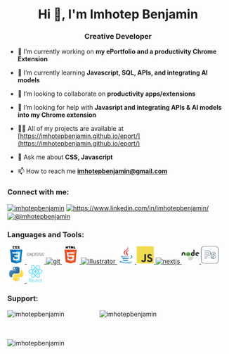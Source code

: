 <h1 align="center">Hi 👋, I'm Imhotep Benjamin</h1>
<h3 align="center">Creative Developer</h3>

- 🔭 I’m currently working on **my ePortfolio and a productivity Chrome Extension**

- 🌱 I’m currently learning **Javascript, SQL, APIs, and integrating AI models**

- 👯 I’m looking to collaborate on **productivity apps/extensions**

- 🤝 I’m looking for help with **Javasript and integrating APIs & AI models into my Chrome extension**

- 👨‍💻 All of my projects are available at [https://imhotepbenjamin.github.io/eport/](https://imhotepbenjamin.github.io/eport/)

- 💬 Ask me about **CSS, Javascript**

- 📫 How to reach me **imhotepbenjamin@gmail.com**

<h3 align="left">Connect with me:</h3>
<p align="left">
<a href="https://twitter.com/imhotepbenjamin" target="blank"><img align="center" src="https://raw.githubusercontent.com/rahuldkjain/github-profile-readme-generator/master/src/images/icons/Social/twitter.svg" alt="imhotepbenjamin" height="30" width="40" /></a>
<a href="https://linkedin.com/in/https://www.linkedin.com/in/imhotepbenjamin/" target="blank"><img align="center" src="https://raw.githubusercontent.com/rahuldkjain/github-profile-readme-generator/master/src/images/icons/Social/linked-in-alt.svg" alt="https://www.linkedin.com/in/imhotepbenjamin/" height="30" width="40" /></a>
<a href="https://medium.com/@imhotepbenjamin" target="blank"><img align="center" src="https://raw.githubusercontent.com/rahuldkjain/github-profile-readme-generator/master/src/images/icons/Social/medium.svg" alt="@imhotepbenjamin" height="30" width="40" /></a>
</p>

<h3 align="left">Languages and Tools:</h3>
<p align="left"> <a href="https://www.w3schools.com/css/" target="_blank" rel="noreferrer"> <img src="https://raw.githubusercontent.com/devicons/devicon/master/icons/css3/css3-original-wordmark.svg" alt="css3" width="40" height="40"/> </a> <a href="https://expressjs.com" target="_blank" rel="noreferrer"> <img src="https://raw.githubusercontent.com/devicons/devicon/master/icons/express/express-original-wordmark.svg" alt="express" width="40" height="40"/> </a> <a href="https://git-scm.com/" target="_blank" rel="noreferrer"> <img src="https://www.vectorlogo.zone/logos/git-scm/git-scm-icon.svg" alt="git" width="40" height="40"/> </a> <a href="https://www.w3.org/html/" target="_blank" rel="noreferrer"> <img src="https://raw.githubusercontent.com/devicons/devicon/master/icons/html5/html5-original-wordmark.svg" alt="html5" width="40" height="40"/> </a> <a href="https://www.adobe.com/in/products/illustrator.html" target="_blank" rel="noreferrer"> <img src="https://www.vectorlogo.zone/logos/adobe_illustrator/adobe_illustrator-icon.svg" alt="illustrator" width="40" height="40"/> </a> <a href="https://www.java.com" target="_blank" rel="noreferrer"> <img src="https://raw.githubusercontent.com/devicons/devicon/master/icons/java/java-original.svg" alt="java" width="40" height="40"/> </a> <a href="https://developer.mozilla.org/en-US/docs/Web/JavaScript" target="_blank" rel="noreferrer"> <img src="https://raw.githubusercontent.com/devicons/devicon/master/icons/javascript/javascript-original.svg" alt="javascript" width="40" height="40"/> </a> <a href="https://nextjs.org/" target="_blank" rel="noreferrer"> <img src="https://cdn.worldvectorlogo.com/logos/nextjs-2.svg" alt="nextjs" width="40" height="40"/> </a> <a href="https://nodejs.org" target="_blank" rel="noreferrer"> <img src="https://raw.githubusercontent.com/devicons/devicon/master/icons/nodejs/nodejs-original-wordmark.svg" alt="nodejs" width="40" height="40"/> </a> <a href="https://www.photoshop.com/en" target="_blank" rel="noreferrer"> <img src="https://raw.githubusercontent.com/devicons/devicon/master/icons/photoshop/photoshop-line.svg" alt="photoshop" width="40" height="40"/> </a> <a href="https://www.python.org" target="_blank" rel="noreferrer"> <img src="https://raw.githubusercontent.com/devicons/devicon/master/icons/python/python-original.svg" alt="python" width="40" height="40"/> </a> <a href="https://reactjs.org/" target="_blank" rel="noreferrer"> <img src="https://raw.githubusercontent.com/devicons/devicon/master/icons/react/react-original-wordmark.svg" alt="react" width="40" height="40"/> </a> </p>

<h3 align="left">Support:</h3>
<p><a href="https://www.buymeacoffee.com/imhotepbenjamin"> <img align="left" src="https://cdn.buymeacoffee.com/buttons/v2/default-yellow.png" height="50" width="210" alt="imhotepbenjamin" /></a><a href="https://ko-fi.com/imhotepbenjamin"> <img align="left" src="https://cdn.ko-fi.com/cdn/kofi3.png?v=3" height="50" width="210" alt="imhotepbenjamin" /></a></p><br><br>

<p>&nbsp;<img align="center" src="https://github-readme-stats.vercel.app/api?username=imhotepbenjamin&show_icons=true&locale=en" alt="imhotepbenjamin" /></p>
